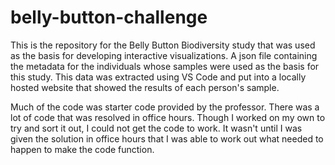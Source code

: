 # belly-button-challenge
This is the repository for the Belly Button Biodiversity study that was used as the basis for developing interactive visualizations.   A json file containing the metadata for the individuals whose samples were used as the basis for this study.  This data was extracted using VS Code and put into a locally hosted website that showed the results of each person's sample.

Much of the code was starter code provided by the professor.  There was a lot of code that was resolved in office hours.  Though I worked on my own to try and sort it out, I could not get the code to work.  It wasn't until I was given the solution in office hours that I was able to work out what needed to happen to make the code function.
